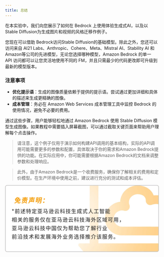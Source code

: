 ```yaml
---
title: 总结
---
```


在本实验中，我们向您展示了如何在 Bedrock 上使用体验生成式AI，以及以Stable Diffusion为生成图片和视频的风格迁移作例子。

您现在可以借助 Bedrock访问Stable Diffusion的基础模型。除此之外，您还可以访问来自 AI21 Labs、Anthropic、Cohere、Meta、Mistral AI、Stability AI 和 Amazon等公司的先进模型，无论您选择哪种模型，Amazon Bedrock 的单一 API 访问都可以让您灵活地使用不同的 FM，并且只需最少的代码更改即可升级到最新的模型版本。



### 注意事项

- **优化提示语**：生成的图像质量依赖于提供的提示语。尝试通过更加详细和具体的描述来生成更精确的图像。
- **成本管理**：务必在 Amazon Web Services 成本管理工具中监控 Bedrock 的使用情况，避免不必要的费用。

通过这些步骤，用户能够轻松地通过 Amazon Bedrock 使用 Stable Diffusion 模型生成图像。如果教程中需要插入屏幕截图，可以通过截取关键页面来帮助用户理解每个点击操作。



> 请注意，这个例子仅用于演示如何构建API调用的基本结构，实际的API调用可能需要更多的参数和配置，具体取决于你的需求和Amazon Bedrock提供的功能。在实际应用中，你可能需要根据Amazon Bedrock的文档来调整参数和处理响应。

> 此外，由于Amazon Bedrock是一个收费服务，确保你了解相关的费用和定价模型。在生产环境中使用之前，建议进行充分的测试和成本评估。

![免责声明](../图片/免责声明.jpg)
